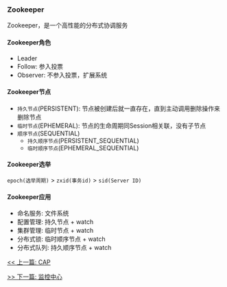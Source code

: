 ### Zookeeper

Zookeeper，是一个高性能的分布式协调服务

#### Zookeeper角色

* Leader
* Follow: 参入投票
* Observer: 不参入投票，扩展系统

#### Zookeeper节点

* `持久节点`(PERSISTENT): 节点被创建后就一直存在，直到主动调用删除操作来删除节点
* `临时节点`(EPHEMERAL): 节点的生命周期同Session相关联，没有子节点
* `顺序节点`(SEQUENTIAL)
    * `持久顺序节点`(PERSISTENT_SEQUENTIAL)
    * `临时顺序节点`(EPHEMERAL_SEQUENTIAL)

#### Zookeeper选举

`epoch(选举周期)` &gt; `zxid(事务id)` &gt; `sid(Server ID)`

#### Zookeeper应用

* 命名服务: 文件系统
* 配置管理: 持久节点 + watch
* 集群管理: 临时节点 + watch
* 分布式锁: 临时顺序节点 + watch
* 分布式队列: 持久顺序节点 + watch


[<< 上一篇: CAP](10-分布式/CAP.md)

[>> 下一篇: 监控中心](10-分布式/监控中心.md)
